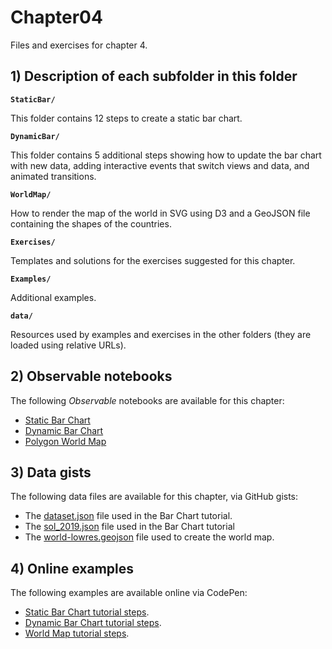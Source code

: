 # Chapter04

Files and exercises for chapter 4.

## 1) Description of each subfolder in this folder

__`StaticBar/`__

This folder contains 12 steps to create a static bar chart. 

__`DynamicBar/`__

This folder contains 5 additional steps showing how to update the bar chart with new data, adding interactive events that switch views and data, and animated transitions.

__`WorldMap/`__

How to render the map of the world in SVG using D3 and a GeoJSON file containing the shapes of the countries.

__`Exercises/`__

Templates and solutions for the exercises suggested for this chapter.

__`Examples/`__

Additional examples.

__`data/`__

Resources used by examples and exercises in the other folders (they are loaded using relative URLs).

## 2) Observable notebooks

The following *Observable* notebooks are available for this chapter:

- [Static Bar Chart](https://observablehq.com/d/9d4ab619b23717a4)
- [Dynamic Bar Chart](https://observablehq.com/d/4580db2253dfdd44)
- [Polygon World Map](https://observablehq.com/d/4733ef9186e84229)

## 3) Data gists

The following data files are available for this chapter, via GitHub gists:

- The [dataset.json](https://gist.githubusercontent.com/helderdarocha/9db7952391ef0d79e0de52022738f632/raw/bf0645c0d00ba65cdb2dee4130729a9799a36caa/dataset.json) file used in the Bar Chart tutorial.
- The [sol_2019.json](https://gist.githubusercontent.com/helderdarocha/3821377530d0102e6eb3f44bc5ac7480/raw/f1ec0b9b8a2fdc1a36afa493938d8f7b1e5aaf43/sol_2019.json) file used in the Bar Chart tutorial
- The [world-lowres.geojson](https://gist.githubusercontent.com/helderdarocha/cc18ffb298b219f7cad147552359d259/raw/3971ea49f92a3458a6c40c129d2a5143011eb51c/gistfile1.txt) file used to create the world map.

## 4) Online examples

The following examples are available online via CodePen:

- [Static Bar Chart tutorial steps](https://codepen.io/collection/jObEJm).
- [Dynamic Bar Chart tutorial steps](https://codepen.io/collection/VvYqNO).
- [World Map tutorial steps](https://codepen.io/collection/VvYqOJ).


